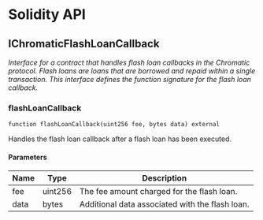 # Solidity API

## IChromaticFlashLoanCallback

_Interface for a contract that handles flash loan callbacks in the Chromatic protocol.
     Flash loans are loans that are borrowed and repaid within a single transaction.
     This interface defines the function signature for the flash loan callback._

### flashLoanCallback

```solidity
function flashLoanCallback(uint256 fee, bytes data) external
```

Handles the flash loan callback after a flash loan has been executed.

#### Parameters

| Name | Type | Description |
| ---- | ---- | ----------- |
| fee | uint256 | The fee amount charged for the flash loan. |
| data | bytes | Additional data associated with the flash loan. |

